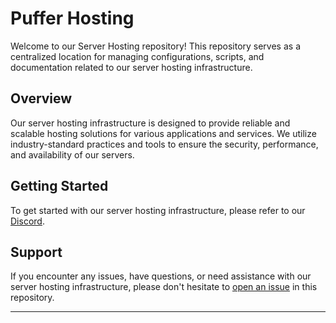 # Puffer Hosting

Welcome to our Server Hosting repository! This repository serves as a centralized location for managing configurations, scripts, and documentation related to our server hosting infrastructure.

## Overview

Our server hosting infrastructure is designed to provide reliable and scalable hosting solutions for various applications and services. We utilize industry-standard practices and tools to ensure the security, performance, and availability of our servers.

## Getting Started

To get started with our server hosting infrastructure, please refer to our [Discord](https://discord.gg/wmMNHchnfS).

## Support

If you encounter any issues, have questions, or need assistance with our server hosting infrastructure, please don't hesitate to [open an issue](https://github.com/PufferHost/Pufferhost/issues) in this repository.

---
